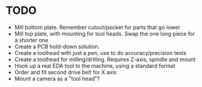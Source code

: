 TODO
=====
* Mill bottom plate. Remember cutout/pocket for parts that go lower
* Mill top plate, with mounting for tool heads. Swap the one long piece for a shorter one
* Create a PCB hold-down solution.
* Create a toolhead with just a pen, use to do accuracy/precision tests
* Create a toolhead for milling/drilling. Requires Z-axis, spindle and mount
* Hook up a real EDA tool to the machine, using a standard format
* Order and fit second drive belt for X axis
* Mount a camera as a "tool head"?
